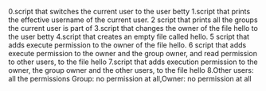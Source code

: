 0.script that switches the current user to the user betty
1.script that prints the effective username of the current user.
2 script that prints all the groups the current user is part of
3.script that changes the owner of the file hello to the user betty
4.script that creates an empty file called hello.
5 script that adds execute permission to the owner of the file hello.
6 script that adds execute permission to the owner and the group owner, and read permission to other users, to the file hello
7.script that adds execution permission to the owner, the group owner and the other users, to the file hello
8.Other users: all the permissions Group: no permission at all,Owner: no permission at all
